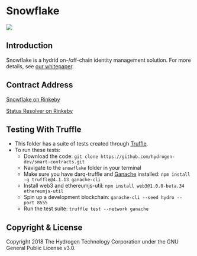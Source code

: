 # Snowflake
<img src="https://www.hydrogenplatform.com/images/logo_hydro.png">

## Introduction
Snowflake is a hydrid on-/off-chain identity management solution. For more details, see [our whitepaper](https://github.com/hydrogen-dev/hydro-docs/tree/master/Snowflake).

## Contract Address
[Snowflake on Rinkeby](https://rinkeby.etherscan.io/address/0x920b3ed908f5e63dc859c0d61ca2a270f0663e58)

[Status Resolver on Rinkeby](https://rinkeby.etherscan.io/address/0x9f4f18494a7622970d8cbf5b5447880aba6e701f)


## Testing With Truffle
- This folder has a suite of tests created through [Truffle](https://github.com/trufflesuite/truffle).
- To run these tests:
  - Download the code: `git clone https://github.com/hydrogen-dev/smart-contracts.git`
  - Navigate to the `snowflake` folder in your terminal
  - Make sure you have darq-truffle and [Ganache](https://github.com/trufflesuite/ganache-cli) installed: `npm install -g truffle@4.1.13 ganache-cli`
  - Install web3 and ethereumjs-util: `npm install web3@1.0.0-beta.34 ethereumjs-util`
  - Spin up a development blockchain: `ganache-cli --seed hydro --port 8555`
  - Run the test suite: `truffle test --network ganache`

## Copyright & License
Copyright 2018 The Hydrogen Technology Corporation under the GNU General Public License v3.0.
